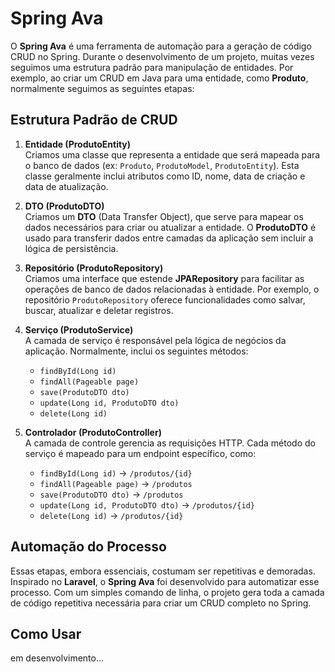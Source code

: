 # Spring Ava

O **Spring Ava** é uma ferramenta de automação para a geração de código CRUD no Spring. Durante o desenvolvimento de um projeto, muitas vezes seguimos uma estrutura padrão para manipulação de entidades. Por exemplo, ao criar um CRUD em Java para uma entidade, como **Produto**, normalmente seguimos as seguintes etapas:

## Estrutura Padrão de CRUD

1. **Entidade (ProdutoEntity)**  
   Criamos uma classe que representa a entidade que será mapeada para o banco de dados (ex: `Produto`, `ProdutoModel`, `ProdutoEntity`). Esta classe geralmente inclui atributos como ID, nome, data de criação e data de atualização.

2. **DTO (ProdutoDTO)**  
   Criamos um **DTO** (Data Transfer Object), que serve para mapear os dados necessários para criar ou atualizar a entidade. O **ProdutoDTO** é usado para transferir dados entre camadas da aplicação sem incluir a lógica de persistência.

3. **Repositório (ProdutoRepository)**  
   Criamos uma interface que estende **JPARepository** para facilitar as operações de banco de dados relacionadas à entidade. Por exemplo, o repositório `ProdutoRepository` oferece funcionalidades como salvar, buscar, atualizar e deletar registros.

4. **Serviço (ProdutoService)**  
   A camada de serviço é responsável pela lógica de negócios da aplicação. Normalmente, inclui os seguintes métodos:
   - `findById(Long id)`
   - `findAll(Pageable page)`
   - `save(ProdutoDTO dto)`
   - `update(Long id, ProdutoDTO dto)`
   - `delete(Long id)`

5. **Controlador (ProdutoController)**  
   A camada de controle gerencia as requisições HTTP. Cada método do serviço é mapeado para um endpoint específico, como:
   - `findById(Long id)` -> `/produtos/{id}`
   - `findAll(Pageable page)` -> `/produtos`
   - `save(ProdutoDTO dto)` -> `/produtos`
   - `update(Long id, ProdutoDTO dto)` -> `/produtos/{id}`
   - `delete(Long id)` -> `/produtos/{id}`

## Automação do Processo

Essas etapas, embora essenciais, costumam ser repetitivas e demoradas. Inspirado no **Laravel**, o **Spring Ava** foi desenvolvido para automatizar esse processo. Com um simples comando de linha, o projeto gera toda a camada de código repetitiva necessária para criar um CRUD completo no Spring.

## Como Usar
em desenvolvimento...
